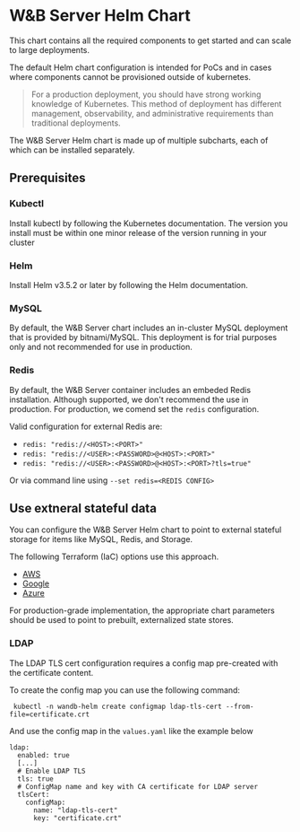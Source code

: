 # W&B Server Helm Chart

This chart contains all the required components to get started and can scale to
large deployments.

The default Helm chart configuration is intended for PoCs and in cases where components cannot be provisioned outside of kubernetes.
 
> For a production deployment, you should have strong working knowledge of Kubernetes. This method of deployment has different management, observability,
> and administrative requirements than traditional deployments.

The W&B Server Helm chart is made up of multiple subcharts, each of which can be
installed separately.

## Prerequisites

### Kubectl

Install kubectl by following the Kubernetes documentation. The version you
install must be within one minor release of the version running in your cluster

### Helm

Install Helm v3.5.2 or later by following the Helm documentation.

### MySQL

By default, the W&B Server chart includes an in-cluster MySQL deployment that is
provided by bitnami/MySQL. This deployment is for trial purposes only and not
recommended for use in production.

### Redis

By default, the W&B Server container includes an embeded Redis installation.
Although supported, we don't recommend the use in production.
For production, we comend set the `redis` configuration.

Valid configuration for external Redis are:

- `redis: "redis://<HOST>:<PORT>"`
- `redis: "redis://<USER>:<PASSWORD>@<HOST>:<PORT>"`
- `redis: "redis://<USER>:<PASSWORD>@<HOST>:<PORT>?tls=true"`

Or via command line using `--set redis=<REDIS CONFIG>`


## Use extneral stateful data

You can configure the W&B Server Helm chart to point to external stateful
storage for items like MySQL, Redis, and Storage.

The following Terraform (IaC) options use this approach.

- [AWS](https://github.com/wandb/terraform-aws-wandb)
- [Google](https://github.com/wandb/terraform-google-wandb)
- [Azure](https://github.com/wandb/terraform-azurerm-wandb)

For production-grade implementation, the appropriate chart parameters should be
used to point to prebuilt, externalized state stores.

### LDAP

The LDAP TLS cert configuration requires a config map pre-created with the certificate content.

To create the config map you can use the following command:

```
 kubectl -n wandb-helm create configmap ldap-tls-cert --from-file=certificate.crt
```

And use the config map in the `values.yaml` like the example below

```
ldap:
  enabled: true
  [...]
  # Enable LDAP TLS
  tls: true
  # ConfigMap name and key with CA certificate for LDAP server
  tlsCert:
    configMap:
      name: "ldap-tls-cert"
      key: "certificate.crt"
```

